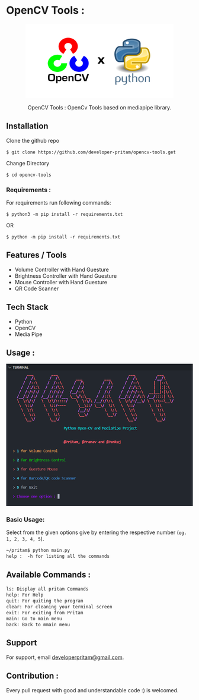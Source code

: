 # OpenCV Tools :

<p align="center">
<img src="./img/opencv.jpg" height="200px" width="400px"  alt="OpenCV"  />
</p>

<p align="center">
 OpenCV Tools : OpenCv Tools based on mediapipe library.
</p>

<!-- ### Pritam Available on : -->

## Installation

Clone the github repo

```
$ git clone https://github.com/developer-pritam/opencv-tools.get
```

Change Directory

```
$ cd opencv-tools
```

### Requirements :

For requirements run following commands:

```
$ python3 -m pip install -r requirements.txt
```

OR

```
$ python -m pip install -r requirements.txt
```


## Features / Tools

- Volume Controller with Hand Guesture
- Brightness Controller with Hand Guesture
- Mouse Controller with Hand Guesture
- QR Code Scanner



## Tech Stack
- Python
- OpenCV
- Media Pipe


## Usage :

<p align="center">
<img src="./img/Main.png" alt="Pritam OpenCV Tools" />
</p>



### Basic Usage:

Select from the given options give by entering the respective number (`eg. 1, 2, 3, 4, 5`). 

```
~/pritam$ python main.py
help :  -h for listing all the commands
```


## Available Commands :

```
ls: Display all pritam Commands
help: For Help
quit: For quiting the program
clear: For cleaning your terminal screen
exit: For exiting from Pritam
main: Go to main menu
back: Back to mmain menu
```

## Support
For support, email developerpritam@gmail.com.



## Contribution :

Every pull request with good and understandable code :) is welcomed.
